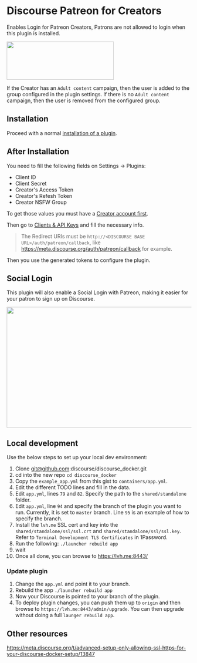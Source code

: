 # Discourse Patreon for Creators

Enables Login for Patreon Creators, Patrons are not allowed to login when this plugin is installed.

<img src="public/images/patreon-wordmark-navy.png?raw=true" width="292" height="104">

If the Creator has an `Adult content` campaign, then the user is added to the group configured in the plugin settings.  If there is no `Adult content` campaign, then the user is removed from the configured group.

## Installation

Proceed with a normal [installation of a plugin](https://meta.discourse.org/t/install-a-plugin/19157?u=falco).


## After Installation

You need to fill the following fields on Settings -> Plugins:

- Client ID
- Client Secret
- Creator's Access Token
- Creator's Refesh Token
- Creator NSFW Group

To get those values you must have a [Creator account first](https://www.patreon.com/become-a-patreon-creator).

Then go to [Clients & API Keys](https://www.patreon.com/platform/documentation/clients) and fill the necessary info.

> The Redirect URIs must be `http://<DISCOURSE BASE URL>/auth/patreon/callback`, like https://meta.discourse.org/auth/patreon/callback for example.

Then you use the generated tokens to configure the plugin.

## Social Login

This plugin will also enable a Social Login with Patreon, making it easier for your patron to sign up on Discourse.

<img src="https://discourse-meta.s3-us-west-1.amazonaws.com/original/3X/d/6/d6fc81667227c41d1a59f374fa10dbc31c32bdf0.png" width="690" height="329">


## Local development

Use the below steps to set up your local dev environment:

1. Clone git@github.com:discourse/discourse_docker.git
1. cd into the new repo `cd discourse_docker`
1. Copy the `example_app.yml` from this gist to `containers/app.yml`.
1. Edit the different TODO lines and fill in the data.
1. Edit `app.yml`, lines `79` and `82`. Specify the path to the `shared/standalone` folder.
1. Edit `app.yml`, line `94` and specify the branch of the plugin you want to run.  Currently, it is set to `master` branch. Line `95` is an example of how to specify the branch.
1. Install the `lvh.me` SSL cert and key into the `shared/standalone/ssl/ssl.crt` and `shared/standalone/ssl/ssl.key`. Refer to `Terminal Development TLS Certificates` in 1Password.
1. Run the following: `./launcher rebuild app`
1. wait
1. Once all done, you can browse to https://lvh.me:8443/

### Update plugin

1. Change the `app.yml` and point it to your branch.
1. Rebuild the app `./launcher rebuild app`
1. Now your Discourse is pointed to your branch of the plugin.
1. To deploy plugin changes, you can push them up to `origin` and then browse to `https://lvh.me:8443/admin/upgrade`.  You can then upgrade without doing a full `launger rebuild app`.

## Other resources

https://meta.discourse.org/t/advanced-setup-only-allowing-ssl-https-for-your-discourse-docker-setup/13847
